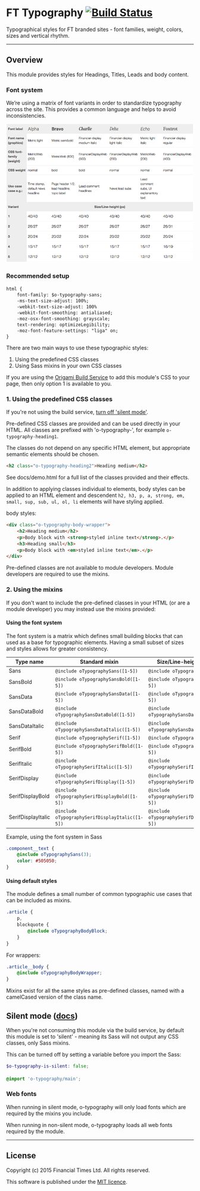 # FT Typography [![Build Status](https://travis-ci.org/Financial-Times/o-typography.png?branch=master)](https://travis-ci.org/Financial-Times/o-typography)

Typographical styles for FT branded sites - font families, weight, colors, sizes and vertical rhythm.

----

## Overview

This module provides styles for Headings, Titles, Leads and body content.

### Font system

We’re using a matrix of font variants in order to standardize typography across the site. This provides a common language and helps to avoid inconsistencies.

[![Font system](https://raw.githubusercontent.com/Financial-Times/o-typography/next-type/img/font-matrix.png)](https://raw.githubusercontent.com/Financial-Times/o-typography/next-type/img/font-matrix.png)

### Recommended setup

```
html {
	font-family: $o-typography-sans;
	-ms-text-size-adjust: 100%;
	-webkit-text-size-adjust: 100%
	-webkit-font-smoothing: antialiased;
	-moz-osx-font-smoothing: grayscale;
	text-rendering: optimizeLegibility;
	-moz-font-feature-settings: "liga" on;
}
```

There are two main ways to use these typographic styles:

1. Using the predefined CSS classes
2. Using Sass mixins in your own CSS classes

If you are using the [Origami Build Service](http://origami.ft.com/docs/developer-guide/build-service/) to add this module's CSS to your page, then only option 1 is available to you.

### 1. Using the predefined CSS classes

If you're not using the build service, [turn off 'silent mode'](#silentmode).

Pre-defined CSS classes are provided and can be used directly in your HTML. All classes are prefixed with 'o-typography-', for example `o-typography-heading1`.

The classes do not depend on any specific HTML element, but appropriate semantic elements should be chosen.

```html
<h2 class="o-typography-heading2">Heading medium</h2>
```

See docs/demo.html for a full list of the classes provided and their effects.

In addition to applying classes individual to elements, body styles can be applied to an HTML element and descendent `h2, h3, p, a, strong, em, small, sup, sub, ul, ol, li` elements will have styling applied.

body styles:

```html
<div class="o-typography-body-wrapper">
	<h2>Heading medium</h2>
	<p>Body block with <strong>styled inline text</strong>.</p>
	<h3>Heading small</h3>
	<p>Body block with <em>styled inline text</em>.</p>
</div>
```

Pre-defined classes are not available to module developers. Module developers are required to use the mixins.

### 2. Using the mixins

If you don't want to include the pre-defined classes in your HTML (or are a module developer) you may instead use the mixins provided:

#### Using the font system

The font system is a matrix which defines small building blocks that can used as a base for typographic elements. Having a small subset of sizes and styles allows for greater consistency.

Type name          | Standard mixin                                  | Size/Line-height only mixin
-------------------| ----------------------------------------------- | -----------------------------------
Sans               | `@include oTypographySans([1-5])`               | `@include oTypographySans([1-5])`
SansBold           | `@include oTypographySansBold([1-5])`           | `@include oTypographySansBold([1-5])`
SansData           | `@include oTypographySansData([1-5])`           | `@include oTypographySansData([1-5])`
SansDataBold       | `@include oTypographySansDataBold([1-5])`       | `@include oTypographySansDataBold([1-5])`
SansDataItalic     | `@include oTypographySansDataItalic([1-5])`     | `@include oTypographySansDataItalic([1-5])`
Serif              | `@include oTypographySerif([1-5])`              | `@include oTypographySerif([1-5])`
SerifBold          | `@include oTypographySerifBold([1-5])`          | `@include oTypographySerifBold([1-5])`
SerifItalic        | `@include oTypographySerifItalic([1-5])`        | `@include oTypographySerifItalic([1-5])`
SerifDisplay       | `@include oTypographySerifDisplay([1-5])`       | `@include oTypographySerifDisplay([1-5])`
SerifDisplayBold   | `@include oTypographySerifDisplayBold([1-5])`   | `@include oTypographySerifDisplayBold([1-5])`
SerifDisplayItalic | `@include oTypographySerifDisplayItalic([1-5])` | `@include oTypographySerifDisplayItalic([1-5])`

Example, using the font system in Sass

```scss
.component__text {
	@include oTypographySans(3);
	color: #505050;
}
```

#### Using default styles

The module defines a small number of common typographic use cases that can be included as mixins.

```scss
.article {
	p,
	blockquote {
		@include oTypographyBodyBlock;
	}
}
```

For wrappers:

```scss
.article__body {
	@include oTypographyBodyWrapper;
}
```

Mixins exist for all the same styles as pre-defined classes, named with a camelCased version of the class name.


## Silent mode ([docs](http://origami.ft.com/docs/syntax/scss/#silent-styles)) <a name="silentmode"></a>

When you're not consuming this module via the build service, by default this module is set to 'silent' - meaning its Sass will not output any CSS classes, only Sass mixins.

This can be turned off by setting a variable before you import the Sass:

```scss
$o-typography-is-silent: false;

@import 'o-typography/main';
```

### Web fonts

When running in silent mode, o-typography will only load fonts which are required by the mixins you include.

When running in non-silent mode, o-typography loads all web fonts required by the module.

----

## License

Copyright (c) 2015 Financial Times Ltd. All rights reserved.

This software is published under the [MIT licence](http://opensource.org/licenses/MIT).
